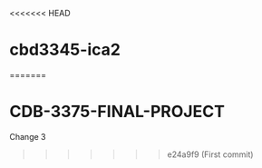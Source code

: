 <<<<<<< HEAD
# cbd3345-ica2
=======
# CDB-3375-FINAL-PROJECT

Change 3
>>>>>>> e24a9f9 (First commit)
